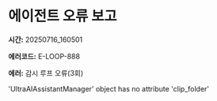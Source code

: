 # 에이전트 오류 보고

**시간:** 20250716_160501

**에러코드:** E-LOOP-888

**에러:** 감시 루프 오류(3회)

'UltraAIAssistantManager' object has no attribute 'clip_folder'